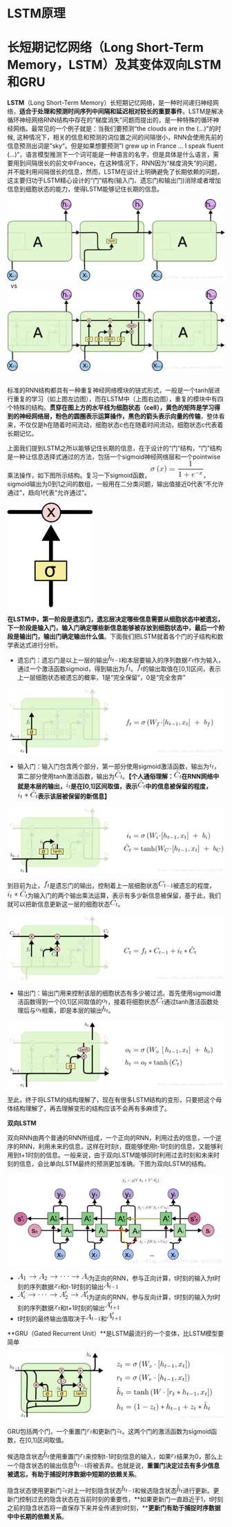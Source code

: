 # LSTM原理

# 长短期记忆网络（Long Short-Term Memory，LSTM）及其变体双向LSTM和GRU

**LSTM**（Long Short-Term Memory）长短期记忆网络，是一种时间递归神经网络，**适合于处理和预测时间序列中间隔和延迟相对较长的重要事件**。LSTM是解决循环神经网络RNN结构中存在的“梯度消失”问题而提出的，是一种特殊的循环神经网络。最常见的一个例子就是：当我们要预测“the clouds are in the (...)"的时候, 这种情况下，相关的信息和预测的词位置之间的间隔很小，RNN会使用先前的信息预测出词是”sky“。但是如果想要预测”I grew up in France ... I speak fluent (...)”，语言模型推测下一个词可能是一种语言的名字，但是具体是什么语言，需要用到间隔很长的前文中France，在这种情况下，RNN因为“梯度消失”的问题，并不能利用间隔很长的信息，然而，LSTM在设计上明确避免了长期依赖的问题，这主要归功于LSTM精心设计的“门”结构(输入门、遗忘门和输出门)消除或者增加信息到细胞状态的能力，使得LSTM能够记住长期的信息。

![](../../img/dl/LSTM原理/20180704173253439.jpg)  vs   ![](../../img/dl/LSTM原理/20180704173230785.jpg)  

标准的RNN结构都具有一种重复神经网络模块的链式形式，一般是一个tanh层进行重复的学习（如上图左边图），而在LSTM中（上图右边图），重复的模块中有四个特殊的结构。**贯穿在图上方的水平线为细胞状态（cell），黄色的矩阵是学习得到的神经网络层，粉色的圆圈表示运算操作，黑色的箭头表示向量的传输**，整体看来，不仅仅是h在随着时间流动，细胞状态c也在随着时间流动，细胞状态c代表着长期记忆。

上面我们提到LSTM之所以能够记住长期的信息，在于设计的“门”结构，“门”结构是一种让信息选择式通过的方法，包括一个sigmoid神经网络层和一个pointwise乘法操作，如下图所示结构。复习一下sigmoid函数，![](../../img/dl/LSTM原理/20180705153027598.jpg)，sigmoid输出为0到1之间的数组，一般用在二分类问题，输出值接近0代表“不允许通过”，趋向1代表“允许通过”。

![](../../img/dl/LSTM原理/20180705152515679.jpg)


**在LSTM中，第一阶段是遗忘门，遗忘层决定哪些信息需要从细胞状态中被遗忘，下一阶段是输入门，输入门确定哪些新信息能够被存放到细胞状态中，最后一个阶段是输出门，输出门确定输出什么值**。下面我们把LSTM就着各个门的子结构和数学表达式进行分析。

* 遗忘门：遗忘门是以上一层的输出![](../../img/dl/LSTM原理/20180705154943659.jpg)和本层要输入的序列数据![](../../img/dl/LSTM原理/20180705155022656.jpg)作为输入，通过一个激活函数sigmoid，得到输出为![](../../img/dl/LSTM原理/201807051551130.jpg)。![](../../img/dl/LSTM原理/20180705155135748.jpg)的输出取值在[0,1]区间，表示上一层细胞状态被遗忘的概率，1是“完全保留”，0是“完全舍弃”

![](../../img/dl/LSTM原理/20180705154117297.jpg)


* 输入门：输入门包含两个部分，第一部分使用sigmoid激活函数，输出为![](../../img/dl/LSTM原理/20180705160829424.jpg)，第二部分使用tanh激活函数，输出为![](../../img/dl/LSTM原理/20180705161911316.jpg)。**【个人通俗理解：![](../../img/dl/LSTM原理/20180705162106120.jpg)在RNN网络中就是本层的输出，![](../../img/dl/LSTM原理/20180705162239540.jpg)是在[0,1]区间取值，表示![](../../img/dl/LSTM原理/20180705162835994.jpg)中的信息被保留的程度，![](../../img/dl/LSTM原理/20180705162518689.jpg)表示该层被保留的新信息】**

![](../../img/dl/LSTM原理/20180705154140100.jpg)


到目前为止，![](../../img/dl/LSTM原理/20180705162951402.jpg)是遗忘门的输出，控制着上一层细胞状态![](../../img/dl/LSTM原理/20180705163019968.jpg)被遗忘的程度，![](../../img/dl/LSTM原理/20180705163047274.jpg)为输入门的两个输出乘法运算，表示有多少新信息被保留，基于此，我们就可以把新信息更新这一层的细胞状态![](../../img/dl/LSTM原理/20180705163146715.jpg)。

![](../../img/dl/LSTM原理/20180705154157781.jpg)


* 输出门：输出门用来控制该层的细胞状态有多少被过滤。首先使用sigmoid激活函数得到一个[0,1]区间取值的![](../../img/dl/LSTM原理/20180705163549770.jpg)，接着将细胞状态![](../../img/dl/LSTM原理/20180705164009353.jpg)通过tanh激活函数处理后与![](../../img/dl/LSTM原理/20180705164029948.jpg)相乘，即是本层的输出![](../../img/dl/LSTM原理/20180705164102617.jpg)。

![](../../img/dl/LSTM原理/20180705154210768.jpg)


至此，终于将LSTM的结构理解了，现在有很多LSTM结构的变形，只要把这个母体结构理解了，再去理解变形的结构应该不会再有多麻烦了。

**双向LSTM**

双向RNN由两个普通的RNN所组成，一个正向的RNN，利用过去的信息，一个逆序的RNN，利用未来的信息，这样在时刻t，既能够使用t-1时刻的信息，又能够利用到t+1时刻的信息。一般来说，由于双向LSTM能够同时利用过去时刻和未来时刻的信息，会比单向LSTM最终的预测更加准确。下图为双向LSTM的结构。

![](../../img/dl/LSTM原理/20180713200802779.jpg)


* ![](../../img/dl/LSTM原理/20180713204707320.jpg)为正向的RNN，参与正向计算，t时刻的输入为t时刻的序列数据![](../../img/dl/LSTM原理/20180713204850377.jpg)和t-1时刻的输出![](../../img/dl/LSTM原理/20180713204838867.jpg)
* ![](../../img/dl/LSTM原理/20180713204802532.jpg)为逆向的RNN，参与反向计算，t时刻的输入为t时刻的序列数据![](../../img/dl/LSTM原理/20180713204852425.jpg)和t+1时刻的输出![](../../img/dl/LSTM原理/20180713204825347.jpg)
* t时刻的最终输出值取决于![](../../img/dl/LSTM原理/20180713204838867.jpg)和![](../../img/dl/LSTM原理/20180713204913638.jpg)

**GRU（Gated Recurrent Unit）**是LSTM最流行的一个变体，比LSTM模型要简单

![](../../img/dl/LSTM原理/20180713200829571.jpg)


GRU包括两个门，一个重置门![](../../img/dl/LSTM原理/20180713205653854.jpg)和更新门![](../../img/dl/LSTM原理/20180713205710503.jpg)。这两个门的激活函数为sigmoid函数，在[0,1]区间取值。

候选隐含状态![](../../img/dl/LSTM原理/20180713210203944.jpg)使用重置门![](../../img/dl/LSTM原理/20180713205653854.jpg)来控制t-1时刻信息的输入，如果![](../../img/dl/LSTM原理/20180713205653854.jpg)结果为0，那么上一个隐含状态的输出信息![](../../img/dl/LSTM原理/20180713211322965.jpg)将被丢弃。也就是说，**重置门决定过去有多少信息被遗忘，有助于捕捉时序数据中短期的依赖关系**。


隐含状态使用更新门![](../../img/dl/LSTM原理/20180713205710503.jpg)对上一时刻隐含状态![](../../img/dl/LSTM原理/20180713210738834.jpg)和候选隐含状态![](../../img/dl/LSTM原理/20180713210203944.jpg)进行更新。更新门控制过去的隐含状态在当前时刻的重要性，**如果更新门一直趋近于1，t时刻之前的隐含状态将一直保存下来并全传递到t时刻，****更新门有助于捕捉时序数据中中长期的依赖关系**。
